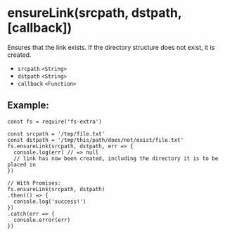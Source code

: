 ensureLink(srcpath, dstpath, \[callback\])
==========================================

Ensures that the link exists. If the directory structure does not exist, it is created.

-   `srcpath` `<String>`
-   `dstpath` `<String>`
-   `callback` `<Function>`

Example:
--------

    const fs = require('fs-extra')

    const srcpath = '/tmp/file.txt'
    const dstpath = '/tmp/this/path/does/not/exist/file.txt'
    fs.ensureLink(srcpath, dstpath, err => {
      console.log(err) // => null
      // link has now been created, including the directory it is to be placed in
    })

    // With Promises:
    fs.ensureLink(srcpath, dstpath)
    .then(() => {
      console.log('success!')
    })
    .catch(err => {
      console.error(err)
    })
